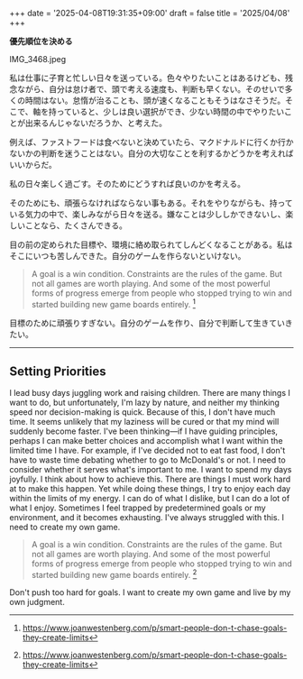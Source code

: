 +++
date = '2025-04-08T19:31:35+09:00'
draft = false
title = '2025/04/08'
+++

**優先順位を決める**

IMG_3468.jpeg

私は仕事に子育と忙しい日々を送っている。色々やりたいことはあるけども、残念ながら、自分は怠け者で、頭で考える速度も、判断も早くない。そのせいで多くの時間はない。怠惰が治ることも、頭が速くなることもそうはなさそうだ。そこで、軸を持っていると、少しは良い選択ができ、少ない時間の中でやりたいことが出来るんじゃないだろうか、と考えた。

例えば、ファストフードは食べないと決めていたら、マクドナルドに行くか行かないかの判断を迷うことはない。自分の大切なことを利するかどうかを考えればいいからだ。

私の日々楽しく過ごす。そのためにどうすれば良いのかを考える。

そのためにも、頑張らなければならない事もある。それをやりながらも、持っている気力の中で、楽しみながら日々を送る。嫌なことは少ししかできないし、楽しいことなら、たくさんできる。

目の前の定められた目標や、環境に絡め取られてしんどくなることがある。私はそこにいつも苦しんできた。自分のゲームを作らないといけない。

> A goal is a win condition. Constraints are the rules of the game. But not all games are worth playing. And some of the most powerful forms of progress emerge from people who stopped trying to win and started building new game boards entirely.
[^1]

目標のために頑張りすぎない。自分のゲームを作り、自分で判断して生きていきたい。

---
## Setting Priorities

I lead busy days juggling work and raising children. There are many things I want to do, but unfortunately, I'm lazy by nature, and neither my thinking speed nor decision-making is quick. Because of this, I don't have much time. It seems unlikely that my laziness will be cured or that my mind will suddenly become faster. I've been thinking—if I have guiding principles, perhaps I can make better choices and accomplish what I want within the limited time I have.
For example, if I've decided not to eat fast food, I don't have to waste time debating whether to go to McDonald's or not. I need to consider whether it serves what's important to me.
I want to spend my days joyfully. I think about how to achieve this.
There are things I must work hard at to make this happen. Yet while doing these things, I try to enjoy each day within the limits of my energy. I can do of what I dislike, but I can do a lot of what I enjoy.
Sometimes I feel trapped by predetermined goals or my environment, and it becomes exhausting. I've always struggled with this. I need to create my own game.

> A goal is a win condition. Constraints are the rules of the game. But not all games are worth playing. And some of the most powerful forms of progress emerge from people who stopped trying to win and started building new game boards entirely.
[^1]

Don't push too hard for goals. I want to create my own game and live by my own judgment.

[^1]: https://www.joanwestenberg.com/p/smart-people-don-t-chase-goals-they-create-limits
